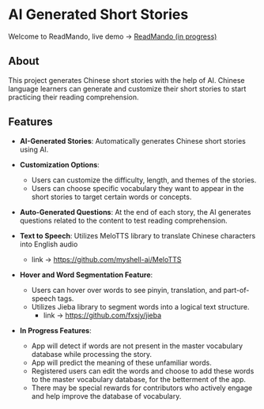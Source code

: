 # AI Generated Short Stories

Welcome to ReadMando, 
live demo -> [ReadMando (in progress)](https://dashing-pithivier-2c0a32.netlify.app/)

## About

This project generates Chinese short stories with the help of AI. Chinese language learners can generate and customize their short stories to start practicing their reading comprehension.

## Features
- **AI-Generated Stories**: Automatically generates Chinese short stories using AI.
- **Customization Options**: 
  - Users can customize the difficulty, length, and themes of the stories.
  - Users can choose specific vocabulary they want to appear in the short stories to target certain words or concepts.
- **Auto-Generated Questions**: At the end of each story, the AI generates questions related to the content to test reading comprehension.
- **Text to Speech**: Utilizes MeloTTS library to translate Chinese characters into English audio
    - link -> https://github.com/myshell-ai/MeloTTS 
- **Hover and Word Segmentation Feature**:
  - Users can hover over words to see pinyin, translation, and part-of-speech tags.
  - Utilizes Jieba library to segment words into a logical text structure.
    - link -> https://github.com/fxsjy/jieba  

- **In Progress Features**:
  - App will detect if words are not present in the master vocabulary database while processing the story.
  - App will predict the meaning of these unfamiliar words.
  - Registered users can edit the words and choose to add these words to the master vocabulary database, for the betterment of the app.
  - There may be special rewards for contributors who actively engage and help improve the database of vocabulary.